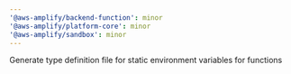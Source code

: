 ```yaml
---
'@aws-amplify/backend-function': minor
'@aws-amplify/platform-core': minor
'@aws-amplify/sandbox': minor
---
```


Generate type definition file for static environment variables for functions
